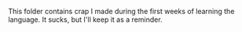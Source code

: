 This folder contains crap I made during the first weeks of learning the
language. It sucks, but I'll keep it as a reminder.

